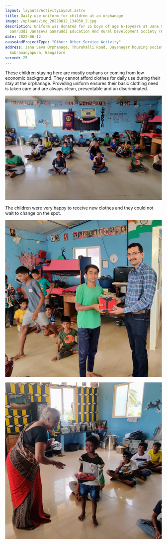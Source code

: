 ```yaml
---
layout: layouts/ActivityLayout.astro
title: Daily use uniform for children at an orphanage
image: /uploads/img_20220612_134050_2.jpg
description: Uniform was donated for 25 boys of age 6-16years at Jana Seva
  Samruddi Janaseva Samruddi Education And Rural Development Society (R)
date: 2022-06-12
causeAndProjectType: "Other: Other Service Activity"
address: Jana Seva Orphanage, Thurahalli Road, Jayanagar housing society layout,
  Subramanyapura, Bangalore
served: 25
---
```

These children staying here are mostly orphans or coming from low economic background. They cannot afford clothes for daily use during their stay at the orphanage. Providing uniform ensures their basic clothing need is taken care and are always clean, presentable and un discriminated.

![Before uniform distribution](/uploads/img_20220612_132813_2.jpg "Before uniform distribution")

The children were very happy to receive new clothes and they could not wait to change on the spot.

![Uniform distribution](/uploads/img_20220612_133041_2.jpg "Uniform distribution by Lion Dheeraj")

![Uniform distribution](/uploads/img_20220612_133008_2.jpg "Uniform distribution by Lion Bhanu Rao")